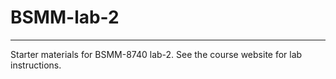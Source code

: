 # BSMM-lab-2

------------------------------------------------------------------------

Starter materials for BSMM-8740 lab-2. See the course website for lab instructions.
